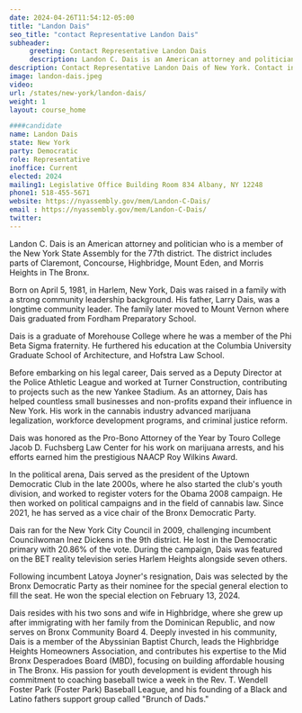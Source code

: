 ```yaml
---
date: 2024-04-26T11:54:12-05:00
title: "Landon Dais"
seo_title: "contact Representative Landon Dais"
subheader:
     greeting: Contact Representative Landon Dais
     description: Landon C. Dais is an American attorney and politician who is a member of the New York State Assembly for the 77th district. The district includes parts of Claremont, Concourse, Highbridge, Mount Eden, and Morris Heights in The Bronx.
description: Contact Representative Landon Dais of New York. Contact information for Landon Dais includes email address, phone number, and mailing address.
image: landon-dais.jpeg
video:
url: /states/new-york/landon-dais/
weight: 1
layout: course_home

####candidate
name: Landon Dais
state: New York
party: Democratic
role: Representative
inoffice: Current
elected: 2024
mailing1: Legislative Office Building Room 834 Albany, NY 12248
phone1: 518-455-5671
website: https://nyassembly.gov/mem/Landon-C-Dais/
email : https://nyassembly.gov/mem/Landon-C-Dais/
twitter:
---
```

Landon C. Dais is an American attorney and politician who is a member of the New York State Assembly for the 77th district. The district includes parts of Claremont, Concourse, Highbridge, Mount Eden, and Morris Heights in The Bronx.

Born on April 5, 1981, in Harlem, New York, Dais was raised in a family with a strong community leadership background. His father, Larry Dais, was a longtime community leader. The family later moved to Mount Vernon where Dais graduated from Fordham Preparatory School.

Dais is a graduate of Morehouse College where he was a member of the Phi Beta Sigma fraternity. He furthered his education at the Columbia University Graduate School of Architecture, and Hofstra Law School.

Before embarking on his legal career, Dais served as a Deputy Director at the Police Athletic League and worked at Turner Construction, contributing to projects such as the new Yankee Stadium. As an attorney, Dais has helped countless small businesses and non-profits expand their influence in New York. His work in the cannabis industry advanced marijuana legalization, workforce development programs, and criminal justice reform.

Dais was honored as the Pro-Bono Attorney of the Year by Touro College Jacob D. Fuchsberg Law Center for his work on marijuana arrests, and his efforts earned him the prestigious NAACP Roy Wilkins Award.

In the political arena, Dais served as the president of the Uptown Democratic Club in the late 2000s, where he also started the club's youth division, and worked to register voters for the Obama 2008 campaign. He then worked on political campaigns and in the field of cannabis law. Since 2021, he has served as a vice chair of the Bronx Democratic Party.

Dais ran for the New York City Council in 2009, challenging incumbent Councilwoman Inez Dickens in the 9th district. He lost in the Democratic primary with 20.86% of the vote. During the campaign, Dais was featured on the BET reality television series Harlem Heights alongside seven others.

Following incumbent Latoya Joyner's resignation, Dais was selected by the Bronx Democratic Party as their nominee for the special general election to fill the seat. He won the special election on February 13, 2024.

Dais resides with his two sons and wife in Highbridge, where she grew up after immigrating with her family from the Dominican Republic, and now serves on Bronx Community Board 4. Deeply invested in his community, Dais is a member of the Abyssinian Baptist Church, leads the Highbridge Heights Homeowners Association, and contributes his expertise to the Mid Bronx Desperadoes Board (MBD), focusing on building affordable housing in The Bronx. His passion for youth development is evident through his commitment to coaching baseball twice a week in the Rev. T. Wendell Foster Park (Foster Park) Baseball League, and his founding of a Black and Latino fathers support group called "Brunch of Dads."
